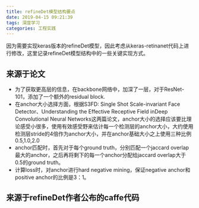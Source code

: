 ```yaml
---
title: refineDet模型结构要点
date: 2019-04-15 09:21:39
tags: 深度学习
categories: 工程实践
---
```

因为需要实现keras版本的refineDet模型，因此考虑从keras-retinanet代码上进行修改，这里记录refineDet模型结构中的一些关键实现方式。

## 来源于论文
- 为了获取更高层的信息，在backbone网络中，加深了一层，对于ResNet-101，添加了一个额外的residual block.
- 在anchor大小选择方面，根据S3FD: Single Shot Scale-invariant Face Detector、Understanding the Effective Receptive Field inDeep Convolutional Neural Networks这两篇论文，anchor大小的选择应该要比理论感受小很多，使用有效感受野来估计每一个检测层的anchor大小，大约使用检测层stride的4倍作为anchor大小，并在anchor基础大小之上使用三种比例0.5,1.0,2.0
- anchor匹配时，首先对于每个ground truth，分别匹配一个jaccard overlap最大的anchor，之后再将剩下的每一个anchor分配给jaccard overlap大于0.5的ground truth。
- 计算loss时，对anchor进行hard negative mining，保证negative anchor和positive anchor的比例是3：1。

## 来源于refineDet作者公布的caffe代码
